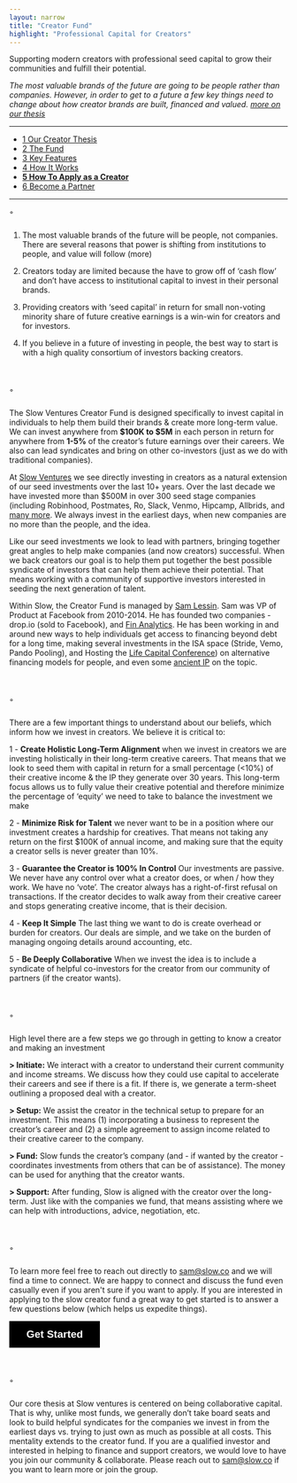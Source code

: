 ```yaml
---
layout: narrow
title: "Creator Fund"
highlight: "Professional Capital for Creators"
---
```


Supporting modern creators with professional seed capital to grow their communities and fulfill their potential.

*The most valuable brands of the future are going to be people rather than companies.  However, in order to get to a future a few key things need to change about how creator brands are built, financed and valued. [more on our thesis](https://creatorfund.co/thesis)*

<hr>

<ul>
  <li><a href="#ts">1 Our Creator Thesis</a></li>
  <li><a href="#fu">2 The Fund</a></li>
  <li><a href="#kf">3 Key Features</a></li>  
  <li><a href="#how">4 How It Works</a></li>  
  <li><b><a href="#apply">5 How To Apply as a Creator</a></b></li>
  <li><a href="#co">6 Become a Partner</a></li>
</ul>

<hr>

<p id="ts" style="margin-top: 10px; margin-bottom: 25px;">◦</p>

1) The most valuable brands of the future will be people, not companies.  There are several reasons that power is shifting from institutions to people, and value will follow (more)

2) Creators today are limited because the have to grow off of ‘cash flow’ and don’t have access to institutional capital to invest in their personal brands.

3) Providing creators with ‘seed capital’ in return for small non-voting minority share of future creative earnings is a win-win for creators and for investors. 

4) If you believe in a future of investing in people, the best way to start is with a high quality consortium of investors backing creators. 

<p id="fu" style="margin-top: 50px; margin-bottom: 25px;">◦</p>

The Slow Ventures Creator Fund is designed specifically to invest capital in individuals to help them build their brands & create more long-term value.  We can invest anywhere from **$100K to $5M** in each person in return for anywhere from **1-5%** of the creator’s future earnings over their careers.  We also can lead syndicates and bring on other co-investors (just as we do with traditional companies).

At [Slow Ventures](http://www.slow.co) we see directly investing in creators as a natural extension of our seed investments over the last 10+ years.  Over the last decade we have invested more than $500M in over 300 seed stage companies (including Robinhood, Postmates, Ro, Slack, Venmo, Hipcamp, Allbrids, and [many more](http://main.slow.co/about/).  We always invest in the earliest days, when new companies are no more than the people, and the idea.

Like our seed investments we look to lead with partners, bringing together great angles to help make companies (and now creators) successful.  When we back creators our goal is to help them put together the best possible syndicate of investors that can help them achieve their potential.  That means working with a community of supportive investors interested in seeding the next generation of talent.

Within Slow, the Creator Fund is managed by [Sam Lessin](https://www.twitter.com/lessin).  Sam was VP of Product at Facebook from 2010-2014.  He has founded two companies - drop.io (sold to Facebook), and [Fin Analytics](https://www.fin.com).  He has been working in and around new ways to help individuals get access to financing beyond debt for a long time, making several investments in the ISA space (Stride, Vemo, Pando Pooling), and Hosting the [Life Capital Conference](http://www.lifecapital.com/)) on alternative financing models for people, and even some [ancient IP](https://patents.google.com/patent/US20020133445A1/en?oq=samuel+lessin+marketplace) on the topic. 

<p id="kf" style="margin-top: 50px; margin-bottom: 25px;">◦</p>

There are a few important things to understand about our beliefs, which inform how we invest in creators.  We believe it is critical to:

1 - <b>Create Holistic Long-Term Alignment</b>  when we invest in creators we are investing holistically in their long-term creative careers.  That means that we look to seed them with capital in return for a small percentage (<10%) of their creative income & the IP they generate over 30 years.  This long-term focus allows us to fully value their creative potential and therefore minimize the percentage of ‘equity’ we need to take to balance the investment we make

2 - <b>Minimize Risk for Talent</b> we never want to be in a position where our investment creates a hardship for creatives.  That means not taking any return on the first $100K of annual income, and making sure that the equity a creator sells is never greater than 10%.  

3 - <b>Guarantee the Creator is 100% In Control</b> Our investments are passive. We never have any control over what a creator does, or when / how they work.  We have no ‘vote’.  The creator always has a right-of-first refusal on transactions. If the creator decides to walk away from their creative career and stops generating creative income, that is their decision.

4 - <b>Keep It Simple</b> The last thing we want to do is create overhead or burden for creators.  Our deals are simple, and we take on the burden of managing ongoing details around accounting, etc.  

5 - <b>Be Deeply Collaborative</b> When we invest the idea is to include a syndicate of helpful co-investors for the creator from our community of partners (if the creator wants).


<p id="how" style="margin-top: 50px; margin-bottom: 25px;">◦</p>

High level there are a few steps we go through in getting to know a creator and making an investment

<b>> Initiate:</b> We interact with a creator to understand their current community and income streams.  We discuss how they could use capital to accelerate their careers and see if there is a fit.  If there is, we generate a term-sheet outlining a proposed deal with a creator.

<b>> Setup:</b> We assist the creator in the technical setup to prepare for an investment.  This means (1) incorporating a business to represent the creator’s career and (2) a simple agreement to assign income related to their creative career to the company.  

<b>> Fund:</b> Slow funds the creator’s company (and - if wanted by the creator - coordinates investments from others that can be of assistance).  The money can be used for anything that the creator wants.

<b>> Support:</b> After funding, Slow is aligned with the creator over the long-term.  Just like with the companies we fund, that means assisting where we can help with introductions, advice, negotiation, etc. 



<p id="apply" style="margin-top: 50px; margin-bottom: 25px;">◦</p>

To learn more feel free to reach out directly to <a href="mailto:sam@slow.co">sam@slow.co</a> and we will find a time to connect.  We are happy to connect and discuss the fund even casually even if you aren't sure if you want to apply.  If you are interested in applying to the slow creator fund a great way to get started is to answer a few questions below (which helps us expedite things).  

<a class="typeform-share button" href="https://form.typeform.com/to/CxMqlcJf?typeform-medium=embed-snippet" data-mode="popup" style="display:inline-block;text-decoration:none;background-color:#000000;color:white;cursor:pointer;font-family:Helvetica,Arial,sans-serif;font-size:19px;line-height:47.5px;text-align:center;margin:0;height:47.5px;padding:0px 31px;border-radius:0px;max-width:100%;white-space:nowrap;overflow:hidden;text-overflow:ellipsis;font-weight:bold;-webkit-font-smoothing:antialiased;-moz-osx-font-smoothing:grayscale;" data-size="100" target="_blank">Get Started </a> <script> (function() { var qs,js,q,s,d=document, gi=d.getElementById, ce=d.createElement, gt=d.getElementsByTagName, id="typef_orm_share", b="https://embed.typeform.com/"; if(!gi.call(d,id)){ js=ce.call(d,"script"); js.id=id; js.src=b+"embed.js"; q=gt.call(d,"script")[0]; q.parentNode.insertBefore(js,q) } })() </script>



<p id="co" style="margin-top: 50px; margin-bottom: 25px;" >◦</p>

Our core thesis at Slow ventures is centered on being collaborative capital.  That is why, unlike most funds, we generally don’t take board seats and look to build helpful syndicates for the companies we invest in from the earliest days vs. trying to just own as much as possible at all costs.  This mentality extends to the creator fund.  If you are a qualified investor and interested in helping to finance and support creators, we would love to have you join our community & collaborate.  Please reach out to <a href="mailto:sam@slow.co">sam@slow.co</a> if you want to learn more or join the group.

<p style="margin-bottom: 1000px;"></p>






